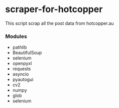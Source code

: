 # scraper-for-hotcopper
This script scrap all the post data from hotcopper.au

### Modules
  - pathlib
  - BeautifulSoup
  - selenium
  - openpyxl
  - requests
  - asyncio
  - pyautogui
  - cv2
  - numpy
  - glob
  - selenium

   
   
   
